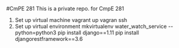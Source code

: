 #CmPE 281
This is a private repo. for CmpE 281

1) Set up virtual machine
vagrant up
vagran ssh
2) Set up virtual environment
mkvirtualenv water_watch_service --python=python3
pip install django==1.11
pip install djangorestframework==3.6
